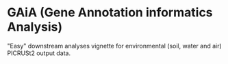 # GAiA (Gene Annotation informatics Analysis)
"Easy" downstream analyses vignette for environmental (soil, water and air) PICRUSt2 output data.
